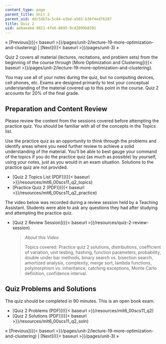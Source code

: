 ```yaml
---
content_type: page
parent_title: Unit 2
parent_uid: ddc5db7a-5c64-e3bd-a565-b36f4ed76287
title: Quiz 2
uid: aebaeabd-9821-4fe6-8695-9cd2099b8391
---
```


« [Previous]({{< baseurl >}}/pages/unit-2/lecture-19-more-optimization-and-clustering) | [Next]({{< baseurl >}}/pages/unit-3) »

Quiz 2 covers all material (lectures, recitations, and problem sets) from the beginning of the course through [More Optimization and Clustering]({{< baseurl >}}/pages/unit-2/lecture-19-more-optimization-and-clustering).

You may use all of your notes during the quiz, but no computing devices, cell phones, etc. Exams are designed primarily to test your conceptual understanding of the material covered up to this point in the course. Quiz 2 accounts for 20% of the final grade.

Preparation and Content Review
------------------------------

Please review the content from the sessions covered before attempting the practice quiz. You should be familiar with all of the concepts in the Topics list.

Use the practice quiz as an opportunity to think through the problems and identify areas where you need further review to achieve a solid understanding of the material. You'll be able to best gauge your command of the topics if you do the practice quiz (as much as possible) by yourself, using your notes, just as you would in an exam situation. Solutions to the practice quiz are not provided.

*   [Quiz 2 Topics List (PDF)]({{< baseurl >}}/resources/mit6_00scs11_q2_topics)
*   [Practice Quiz 2 (PDF)]({{< baseurl >}}/resources/mit6_00scs11_q2_practice)

The video below was recorded during a review session held by a Teaching Assistant. Students were able to ask any questions they had after studying and attempting the practice quiz.

*   [Quiz 2 Review Session]({{< baseurl >}}/resources/quiz-2-review-session)
    
    > _About this Video_
    > 
    > Topics covered: Practice quiz 2 solutions, distributions, coefficient of variation, unit testing, hashing, function parameters, probability, double under bar methods, binary search vs. bisection search, amortized analysis, complexity, merge sort, lambda functions, polymorphism vs. inheritance, catching exceptions, Monte Carlo definition, confidence interval.
    

Quiz Problems and Solutions
---------------------------

The quiz should be completed in 90 minutes. This is an open book exam.

*   [Quiz 2 Problems (PDF)]({{< baseurl >}}/resources/mit6_00scs11_q2)
*   [Quiz 2 Solutions (PDF)]({{< baseurl >}}/resources/mit6_00scs11_q2_soln)

« [Previous]({{< baseurl >}}/pages/unit-2/lecture-19-more-optimization-and-clustering) | [Next]({{< baseurl >}}/pages/unit-3) »